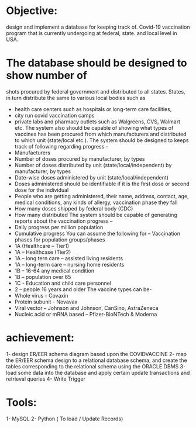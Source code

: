 # Objective: 
design and implement a database for keeping track of.
Covid-19 vaccination program that is currently undergoing at federal, state.
and local level in USA.

# The database should be designed to show number of
shots procured by federal government and distributed to all states. States, in
turn distribute the same to various local bodies such as
- health care centers such as hospitals or long-term care facilities,
- city run covid vaccination camps
- private labs and pharmacy outlets such as Walgreens, CVS, Walmart
etc.
The system also should be capable of showing what types of vaccines has
been procured from which manufacturers and distributed to which unit
(state/local etc.).
The system should be designed to keeps track of following regarding
progress -
- Manufacturers
- Number of doses procured by manufacturer, by types
- Number of doses distributed by unit (state/local/independent) by
manufacturer, by types
- Date-wise doses administered by unit (state/local/independent)
- Doses administered should be identifiable if it is the first dose or
second dose for the individual
- People who are getting administered, their name, address, contact,
age, medical conditions, any kinds of allergy, vaccination phase they
fall
- How many doses shipped by federal body (CDC)
- How many distributed
The system should be capable of generating reports about the vaccination
progress –
- Daily progress per million population
- Cumulative progress
You can assume the following for –
Vaccination phases for population groups/phases
- 1A (Healthcare – Tier1)
- 1A – Healthcase (Tier2)
- 1A – long tern care – assisted living residents
- 1A – long-term care – nursing home residents
- 1B – 16-64 any medical condition
- 1B – population over 65
- 1C - Education and child care personnel
- 2 – people 16 years and older
The vaccine types can be-
- Whole virus - Covaxin
- Protein subunit - Novavax
- Viral vector – Johnson and Johnson, CanSino, AstraZeneca
- Nucleic acid or mRNA based – Pfizer-BioNTech & Moderna


# achievement:
1- design ER/EER schema diagram based upon the COVIDVACCINE
2- map the ER/EER schema design
to a relational database schema, and create the tables corresponding to the
relational schema using the ORACLE DBMS 
3- load some data into the database and apply
certain update transactions and retrieval queries
4- Write Trigger
# Tools:
1- MySQL
2- Python ( To load / Update Records)

